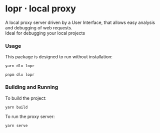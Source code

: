 # lopr  ⋅  local proxy

A local proxy server driven by a User Interface, that allows easy analysis and debugging of web requests.  
Ideal for debugging your local projects

### Usage

This package is designed to run without installation:

```shell
yarn dlx lopr

pnpm dlx lopr
```

### Building and Running

To build the project:

```shell
yarn build
```

To run the proxy server:

```shell
yarn serve
```

